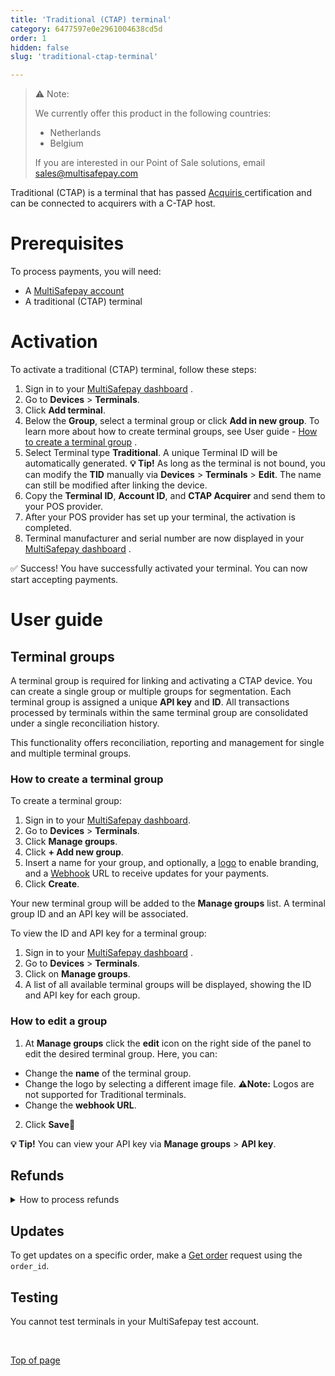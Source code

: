 ```yaml
---
title: 'Traditional (CTAP) terminal'
category: 6477597e0e2961004638cd5d
order: 1
hidden: false
slug: 'traditional-ctap-terminal'

---
```


> ⚠️ Note:
> 
> We currently offer this product in the following countries:
> 
> - Netherlands
> - Belgium 
>  
> If you are interested in our Point of Sale solutions, email <sales@multisafepay.com>

Traditional (CTAP) is a terminal that has passed <a href="https://wp.acquiris.eu/" target="_blank">Acquiris </a> <i class="fa fa-external-link" style="font-size:12px;color:#8b929e"></i> certification and can be connected to acquirers with a C-TAP host.

# Prerequisites

 To process payments, you will need:

- A [MultiSafepay account](/docs/getting-started-guide/)
- A traditional (CTAP) terminal

# Activation

 To activate a traditional (CTAP) terminal, follow these steps:

1. Sign in to your <a href="https://merchant.multisafepay.com/" target="_blank">MultiSafepay dashboard</a> <i class="fa fa-external-link" style="font-size:12px;color:#8b929e"></i>.
2. Go to **Devices** > **Terminals**.
3. Click **Add terminal**.
4. Below the **Group**, select a terminal group or click **Add in new group**. To learn more about how to create terminal groups, see User guide - [How to create a terminal group](/activation#how-to-create-a-terminal-group) .
5. Select Terminal type **Traditional**. A unique Terminal ID will be automatically generated.
**💡 Tip!** As long as the terminal is not bound, you can modify the **TID** manually via **Devices** > **Terminals** > **Edit**. The name can still be modified after linking the device.
6. Copy the **Terminal ID**, **Account ID**, and **CTAP Acquirer** and send them to your POS provider.
7. After your POS provider has set up your terminal, the activation is completed.
8. Terminal manufacturer and serial number are now displayed in your <a href="https://merchant.multisafepay.com/" target="_blank">MultiSafepay dashboard</a> <i class="fa fa-external-link" style="font-size:12px;color:#8b929e"></i>.

✅ Success! You have successfully activated your terminal. You can now start accepting payments.

# User guide

## Terminal groups

A terminal group is required for linking and activating a CTAP device. You can create a single group or multiple groups for segmentation. Each terminal group is assigned a unique **API key** and **ID**. All transactions processed by terminals within the same terminal group are consolidated under a single reconciliation history.

This functionality offers reconciliation, reporting and management for single and multiple terminal groups.

### How to create a terminal group

To create a terminal group:

1. Sign in to your <a href="https://merchant.multisafepay.com/" target="_blank">MultiSafepay dashboard</a>.
2. Go to **Devices** > **Terminals**.
3. Click **Manage groups**.
4. Click **+ Add new group**. 
5. Insert a name for your group, and optionally, a [logo](activation/user-guide#how-to-upload-your-logo) to enable branding, and a [Webhook](doc:webhook) URL to receive updates for your payments.
6. Click **Create**.

Your new terminal group will be added to the **Manage groups** list. A terminal group ID and an API key will be associated.

To view the ID and API key for a terminal group:

1. Sign in to your <a href="https://merchant.multisafepay.com" target="_blank">MultiSafepay dashboard</a> .
2. Go to **Devices** > **Terminals**.
3. Click on **Manage groups**. 
4. A list of all available terminal groups will be displayed, showing the ID and API key for each group.

### How to edit a group

1. At **Manage groups** click the **edit** icon on the right side of the panel to edit the desired terminal group. Here, you can:

- Change the **name** of the terminal group.
- Change the logo by selecting a different image file.
**⚠️Note:** Logos are not supported for Traditional terminals.
- Change the **webhook URL**.

2. Click **Save💾**

**💡 Tip!** You can view your API key via **Manage groups** > **API key**.

## Refunds

<details id="refunds">

<summary>How to process refunds</summary>
<br>

**Via the API** 

See API reference – [Refund order](/reference/refundorder).

**In your dashboard**

1. Sign in to your <a href="https://merchant.multisafepay.com" target="_blank">MultiSafepay dashboard</a> <i class="fa fa-external-link" style="font-size:12px;color:#8b929e"></i>. 
2. Go to **Transactions** > **Transaction overview**, and click the relevant transaction.
3. On the **Transaction details** page, click **Refund order**.
4. In the **Reason / Description** field, enter the reason for the refund or a description of what happened with the order, and then click **Complete**.
5. In the **Comment** field, enter any additional information.
6. In the **Amount** fields, enter the amount to refund. 
7. Click **Continue**.
8. Review **Refund confirmation**, and then click **Confirm**.

</details>

## Updates

To get updates on a specific order, make a [Get order](/reference/getorder/) request using the `order_id`.

## Testing

You cannot test terminals in your MultiSafepay test account.

<br>

[Top of page](#)